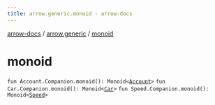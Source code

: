 ```yaml
---
title: arrow.generic.monoid - arrow-docs
---
```


[arrow-docs](../index.html) / [arrow.generic](index.html) / [monoid](./monoid.html)

# monoid

`fun Account.Companion.monoid(): Monoid<`[`Account`](-account/index.html)`>`
`fun Car.Companion.monoid(): Monoid<`[`Car`](-car/index.html)`>`
`fun Speed.Companion.monoid(): Monoid<`[`Speed`](-speed/index.html)`>`